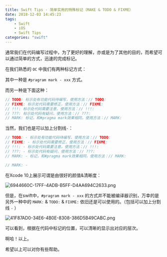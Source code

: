 ```yaml
---
title: Swift Tips - 简单实用的特殊标记（MAKE & TODO & FIXME）
date: 2018-12-03 14:45:23
tags:
	- Swift
	- iOS
	- Swift Tips
categories: "swift"
---
```


通常我们在代码编写过程中，为了更好的理解，亦或是为了其他的目的，而希望可以通过简单的方式，迅速的完成标记。

在我们熟悉的 `OC` 中我们有两种标记方式：

其中一种是 `#pragram mark - xxx` 方式。

<!-- more -->

而另一种是下面这种：

```swift
// TODO: 标示处有功能代码待编写，使用方法：// TODO:
// FIXME: 标示处代码需要修正，使用方法：// FIXME:
// !!!: 标示处代码需要注意，使用方法：// !!!:
// ???: 标示处代码有疑问，使用方法：// ???:
// MARK: 标记，和#pragma mark效果相同，使用方法：// MARK:
```

当然，我们也是可以加上分割线`-`：

```swift
// TODO: - 标示处有功能代码待编写，使用方法：// TODO:
// FIXME: - 标示处代码需要修正，使用方法：// FIXME:
// !!!: - 标示处代码需要注意，使用方法：// !!!:
// ???: - 标示处代码有疑问，使用方法：// ???:
// MARK: - 标记，和#pragma mark效果相同，使用方法：// MARK:

// MARK: -
```



在Xcode 10上展示可谓是由很好的颜值&清晰度：

![6944660C-17FF-4ADB-B5FF-D4AA694C2633.png](https://upload-images.jianshu.io/upload_images/6080248-bb1ae0741489ab84.png?imageMogr2/auto-orient/strip%7CimageView2/2/w/1240)



但是，在swift中，`#pragram mark - xxx` 的方式并不能被编译器识别，万幸的是另外一种中的 `MARK:` & `TODO:` & `FIXME:` 依旧还是可以使用的。（包括可以加上分割线 `-` ）

![41F87AD0-34E6-4B0E-8308-386D5B49CABC.png](https://upload-images.jianshu.io/upload_images/6080248-9708ac3a3d3728ee.png?imageMogr2/auto-orient/strip%7CimageView2/2/w/1240)

可以看到，根据在代码中标记的位置，可以清晰的显示出对应的层次。



啊哈！以上。

希望以上可以对你有些帮助。